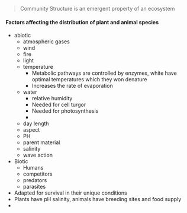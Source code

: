 > Community Structure is an emergent property of an ecosystem
####  Factors affecting the distribution of plant and animal species
 - abiotic
	 - atmospheric gases
	 - wind
	 - fire
	 - light 
	 - temperature
		 - Metabolic pathways are controlled by enzymes, white have optimal temperatures which they won denature
		 - Increases the rate of evaporation
	 - water
		 - relative humidity
		 - Needed for cell turgor
		 - Needed for photosynthesis
		 - 
	 - day length
	 - aspect
	 - PH
	 - parent material
	 - salinity
	 - wave action
 - Biotic
	 - Humans
	 - competitors
	 - predators
	 - parasites
 - Adapted for survival in their unique conditions
 - Plants have pH salinity, animals have breeding sites and food supply
 - 
<!--stackedit_data:
eyJoaXN0b3J5IjpbMjgxMDg1OTk0LDE0MTMzNjAyODgsMTA5MD
UxMjUyNCwtMjA4ODc0NjYxMl19
-->